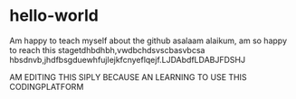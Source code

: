 # hello-world
Am happy to teach myself about the github
asalaam alaikum, am so happy to reach this stagetdhbdhbh,vwdbchdsvscbasvbcsa
hbsdnvb,jhdfbsgduewhfujlejkfcnyeflqejf.LJDAbdfLDABJFDSHJ


AM EDITING THIS SIPLY BECAUSE AN LEARNING TO USE THIS CODINGPLATFORM
